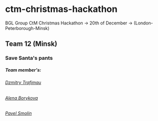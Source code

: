 # ctm-christmas-hackathon
BGL Group CtM Christmas Hackathon -> 20th of December -> (London-Peterborough-Minsk)

## Team 12 (Minsk)
### Save Santa's pants

##### Team member's:
###### [Dzmitry Trafimau](https://github.com/dzmitrytrafimau)
###### [Alena Borykova](https://github.com/AlenaBorykava)
###### [Pavel Smolin](https://github.com/SmolinPavel/)
